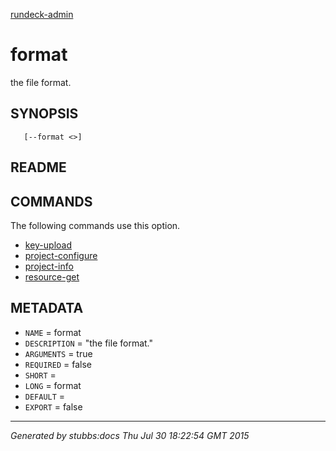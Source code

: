 [rundeck-admin](../../index.html)

# format

the file format.

## SYNOPSIS

       [--format <>]

## README



## COMMANDS

The following commands use this option.

* [key-upload](../../commands/key-upload/index.html)
* [project-configure](../../commands/project-configure/index.html)
* [project-info](../../commands/project-info/index.html)
* [resource-get](../../commands/resource-get/index.html)

## METADATA

* `NAME` = format
* `DESCRIPTION` = "the file format."
* `ARGUMENTS` = true
* `REQUIRED` = false
* `SHORT` = 
* `LONG` = format
* `DEFAULT` = 
* `EXPORT` = false

----

*Generated by stubbs:docs Thu Jul 30 18:22:54 GMT 2015*

